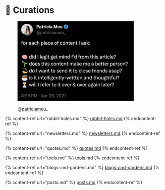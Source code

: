 # 🍭 Curations

<figure><img src="../.gitbook/assets/image (1).png" alt="" width="375"><figcaption><p><a href="https://twitter.com/patriciamou_">@patriciamou_</a></p></figcaption></figure>

{% content-ref url="rabbit-holes.md" %}
[rabbit-holes.md](rabbit-holes.md)
{% endcontent-ref %}

{% content-ref url="newsletters.md" %}
[newsletters.md](newsletters.md)
{% endcontent-ref %}

{% content-ref url="quotes.md" %}
[quotes.md](quotes.md)
{% endcontent-ref %}

{% content-ref url="tools.md" %}
[tools.md](tools.md)
{% endcontent-ref %}

{% content-ref url="blogs-and-gardens.md" %}
[blogs-and-gardens.md](blogs-and-gardens.md)
{% endcontent-ref %}

{% content-ref url="posts.md" %}
[posts.md](posts.md)
{% endcontent-ref %}
